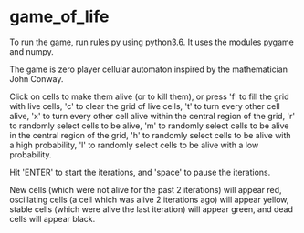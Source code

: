 # game_of_life

To run the game, run rules.py using python3.6. It uses the modules pygame and numpy.

The game is zero player cellular automaton inspired by the mathematician John Conway. 

Click on cells to make them alive (or to kill them), or press 'f' to fill the grid with live cells, 'c' to clear the grid of live cells, 't' to turn every other cell alive, 'x' to turn every other cell alive within the central region of the grid, 'r' to randomly select cells to be alive, 'm' to randomly select cells to be alive in the central region of the grid, 'h' to randomly select cells to be alive with a high probability, 'l' to randomly select cells to be alive with a low probability.

Hit 'ENTER' to start the iterations, and 'space' to pause the iterations.

New cells (which were not alive for the past 2 iterations) will appear red, oscillating cells (a cell which was alive 2 iterations ago) will appear yellow, stable cells (which were alive the last iteration) will appear green, and dead cells will appear black.
